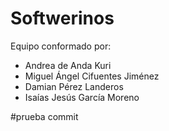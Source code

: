 # Softwerinos
Equipo conformado por:
- Andrea de Anda Kuri
- Miguel Ángel Cifuentes Jiménez
- Damian Pérez Landeros
- Isaías Jesús García Moreno


#prueba commit